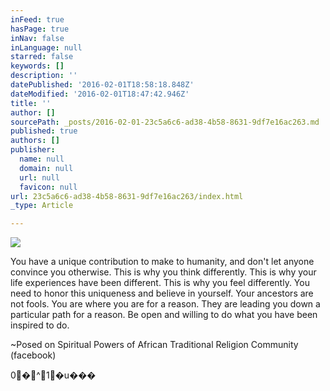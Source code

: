 ```yaml
---
inFeed: true
hasPage: true
inNav: false
inLanguage: null
starred: false
keywords: []
description: ''
datePublished: '2016-02-01T18:58:18.848Z'
dateModified: '2016-02-01T18:47:42.946Z'
title: ''
author: []
sourcePath: _posts/2016-02-01-23c5a6c6-ad38-4b58-8631-9df7e16ac263.md
published: true
authors: []
publisher:
  name: null
  domain: null
  url: null
  favicon: null
url: 23c5a6c6-ad38-4b58-8631-9df7e16ac263/index.html
_type: Article

---
```

![](https://the-grid-user-content.s3-us-west-2.amazonaws.com/ce638382-24b0-432b-a1a6-0c1e868b02b4.jpg)

You have a unique contribution to make to humanity, and
don't let anyone convince you otherwise. This is why you think differently. This is why your life experiences have been different. This is why you feel differently. You need to honor this uniqueness and believe
in yourself. Your ancestors are not
fools. You are where you are for a
reason. They are leading you down a
particular path for a reason. Be open
and willing to do what you have been inspired to do.

~Posed on Spiritual Powers of African Traditional Religion
Community (facebook)

0�^1�u���
